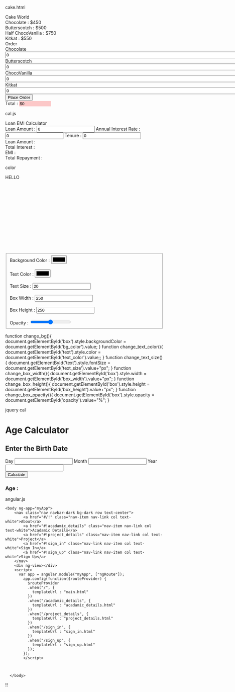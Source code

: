 cake.html

<!doctype html>
<html lang="en">
  <head>
    <title>Cake World</title>
    <link rel="stylesheet" href="style_cake.css">
    <script>
      function myfun() {
        var total = 0;
        total+=parseInt(document.getElementById("i1").value)*450;
        total+=parseInt(document.getElementById("i2").value)*500;
        total+=parseInt(document.getElementById("i3").value)*750;
        total+=parseInt(document.getElementById("i4").value)*550;
        document.getElementById("total").value = '$'+total;
      }
    </script>
  </head>
  <body>
    <div class="header">Cake World</div>
    <div class="menu">
      <div class="item"><img src="src/1.webp" alt=""><div class="caption">Chocolate : $450</div></div>
      <div class="item"><img src="src/2.webp" alt=""><div class="caption">Butterscotch : $500</div></div>
      <div class="item"><img src="src/3.webp" alt=""><div class="caption">Half ChocoVanilla : $750</div></div>
      <div class="item"><img src="src/4.webp" alt=""><div class="caption">Kitkat : $550</div></div>
    </div>
    <div class="header">Order</div>
    <div class="order">
      <div>
        <label for="c">Chocolate</label>
        <input id="i1" type="text" name="c" size="95" value=0>
      </div>
      <div>
        <label for="b">Butterscotch</label>
        <input id="i2" type="text" name="b" size="95" value=0>
      </div>
      <div>
        <label for="cv">ChocoVanilla</label>
        <input id="i3" type="text" name="cv" size="95" value=0>
      </div>
      <div>
        <label for="k">Kitkat</label>
        <input id="i4" type="text" name="k" size="95" value=0>
      </div>
      <input type="button" value="Place Order" onclick="myfun()">
      <div class="total">
        <label for="total">Total : </label>
        <input type="text" name="total" id="total" size="10" style="border: none; background-color:rgb(252, 200, 200);" value="$0">
      </div>
    </div>
  </body>
</html>



cal.js

<!DOCTYPE html>
<html lang="en">
    <head>
        <title>EMI Calculator</title>
        <link rel="stylesheet" href="style_cal.css">
        <script>
            function myfun(){
                var la, ai, t, total;
                p = parseInt(document.getElementById("i1").value);
                r = parseInt(document.getElementById("i2").value)/12/100;
                n = parseInt(document.getElementById("i3").value);
                document.getElementById("s1").innerHTML= "Loan Amount : "+p;
                document.getElementById("s2").innerHTML="Total Interest : "+p*r*n;
                document.getElementById("s3").innerHTML= "EMI : "+ ((p*r*Math.pow((1+r),n))/Math.pow((1+r),n)-1);
                document.getElementById("s4").innerHTML= "Total Repayment : "+eval(p+(p*r*n));
            }
        </script>
    </head>
    <body>
        <div class="cal">
            <div class="title">Loan EMI Calculator</div>
            <label for="la">Loan Amount : </label>
            <input type="text" value="0" id="i1" name="la">
            <label for="ai">Annual Interest Rate : </label>
            <input type="text" value="0" id="i2" name="ai" >
            <label for="t">Tenure : </label>
            <input type="text" value="0" id="i3" name="t" onkeyup="myfun()">
            <div class="res" id="s1">Loan Amount : </div>
            <div class="res" id="s2">Total Interest : </div>
            <div class="res" id="s3">EMI : </div>
            <div class="res" id="s4">Total Repayment : </div>
        </div>
    </body>
</html>


color 

<!DOCTYPE html>
<html>
    <head>
        <title>Q1</title>
        <link rel="stylesheet" href="style.css">
        <script src="script.js"></script>
    </head>
    <body>
        <div id="box" style="height: 250px; width: 250px;"><p id="text">HELLO</p></div>
        <form>
            <fieldset>
                <label for="bg">Background Color : </label>
                <input type="color" name="bg" id="bg_color" onchange="change_bg()">
                <br><br>
                <label for="tc">Text Color : </label>
                <input type="color" name="tc" id="text_color" onchange="change_text_color()">
                <br><br>
                <label for="ts">Text Size : </label>
                <input type="number" name="ts" min="10" id="text_size" value="20" onkeyup="change_text_size()">
                <br><br>
                <label for="bw">Box Width : </label>
                <input type="number" name="bw" id="box_width" value="250" min="250" onkeyup="change_box_width()">
                <br><br>
                <label for="bh">Box Height : </label>
                <input type="number" name="bh" id="box_height" value="250" min="250" onkeyup="change_box_height()"> 
                <br><br>
                <label for="op">Opacity : </label>
                <input type="range" step="5" id="opacity" name="op" onchange="change_box_opacity()">
            </fieldset>
        </form>
    </body>
</html>


function change_bg(){
   document.getElementById('box').style.backgroundColor = document.getElementById('bg_color').value;
}
function change_text_color(){
   document.getElementById('text').style.color = document.getElementById('text_color').value;;
}
function change_text_size(){
   document.getElementById('text').style.fontSize = document.getElementById('text_size').value+"px";
}
function change_box_width(){
   document.getElementById('box').style.width = document.getElementById('box_width').value+"px";
}
function change_box_height(){
   document.getElementById('box').style.height = document.getElementById('box_height').value+"px";
}
function change_box_opacity(){
   document.getElementById('box').style.opacity = document.getElementById('opacity').value+"%";
}


jquery cal

<!DOCTYPE html>
<html lang="en">
    <head>
        <title>DEMO</title>
        <link rel="stylesheet" href="style.css">
        <script src="https://code.jquery.com/jquery-3.6.3.min.js"></script>
        <script>
            $(document).ready(function(){
                $("#bt1").click(function(){
                    var y = 0,d = 0,m = 0;
                    var c_date = new Date();
                    var date = new Date($("#i3").val()+ "-" + $("#i2").val() + "-" + $("#i1").val());
                    d = (Math.floor((c_date-date)/(1000 * 60 * 60 * 24)));
                    m = (Math.floor((d)/31));
                    y = (Math.floor((m)/12));
                    $("#h3").text("Age : "+y+" Years , "+m%12+" Months , "+d%31+" Days ");
        });
    });
        </script>
    </head>
    <body>
        <h1>Age Calculator</h1>
        <div id="box">
            <h2>Enter the Birth Date</h2>
            <div id="cal">
                <label for="day">Day</label>
                <input type="number" name="day" id="i1" >
                <label for="month">Month</label>
                <input type="number" name="month" id="i2" >
                <label for="Year">Year</label>
                <input type="number" name="year" id="i3">
            </div>
            <input type="button" value="Calculate" id="bt1">
        </div>
        <div id="out">
            <h3 id="h3">Age : </h3>
        </div>
    </body>
</html>

angular.js
<!DOCTYPE html>
<html>
  <script src="https://ajax.googleapis.com/ajax/libs/angularjs/1.6.9/angular.min.js"></script>
  <script src="https://ajax.googleapis.com/ajax/libs/angularjs/1.6.9/angular-route.js"></script>
    <link
        href="https://cdn.jsdelivr.net/npm/bootstrap@5.3.0-alpha1/dist/css/bootstrap.min.css"
        rel="stylesheet">
        

    <body ng-app="myApp">
        <nav class="nav navbar-dark bg-dark row text-center">
            <a href="#/!" class="nav-item nav-link col text-white">About</a>
            <a href="#!acadamic_details" class="nav-item nav-link col text-white">Acadamic Details</a>
            <a href="#!project_details" class="nav-item nav-link col text-white">Project</a>
            <a href="#!sign_in" class="nav-link nav-item col text-white">Sign In</a>
            <a href="#!sign_up" class="nav-link nav-item col text-white">Sign Up</a>
        </nav>
        <div ng-view></div>
        <script>  
          var app = angular.module("myApp", ["ngRoute"]);
            app.config(function($routeProvider) {
              $routeProvider
              .when("/", {
                templateUrl : "main.html"
              })
              .when("/acadamic_details", {
                templateUrl : "acadamic_details.html"
              })
              .when("/project_details", {
                templateUrl : "project_details.html"
              })
              .when("/sign_in", {
                templateUrl : "sign_in.html"
              })
              .when("/sign_up", {
                templateUrl : "sign_up.html"
              });
            });
            </script>
      
              

      </body>
</html>
!!
